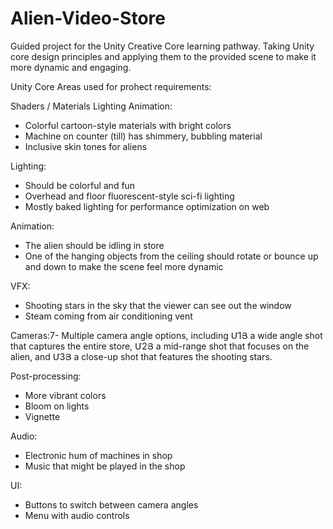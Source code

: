 # Alien-Video-Store
 
 Guided project for the Unity Creative Core learning pathway.  Taking Unity core design principles and applying them to the provided scene to make it more dynamic and engaging.  
 
 Unity Core Areas used for prohect requirements:
 
Shaders / Materials Lighting Animation:
- Colorful cartoon-style materials with bright colors
- Machine on counter (till) has shimmery, bubbling material
- Inclusive skin tones for aliens

Lighting:
- Should be colorful and fun
- Overhead and floor fluorescent-style sci-fi lighting
- Mostly baked lighting for performance optimization on web

Animation:
- The alien should be idling in store
- One of the hanging objects from the ceiling should rotate or bounce up and down to make the scene feel more dynamic

VFX:
- Shooting stars in the sky that the viewer can see out the window
- Steam coming from air conditioning vent

Cameras:7- Multiple camera angle options, including Մ1Յ a wide angle shot that captures the entire store, Մ2Յ a mid-range shot that focuses on the alien, and Մ3Յ a close-up shot that features the shooting stars.

Post-processing:
- More vibrant colors
- Bloom on lights
- Vignette

Audio:
- Electronic hum of machines in shop
- Music that might be played in the shop

UI:
- Buttons to switch between camera angles
- Menu with audio controls
